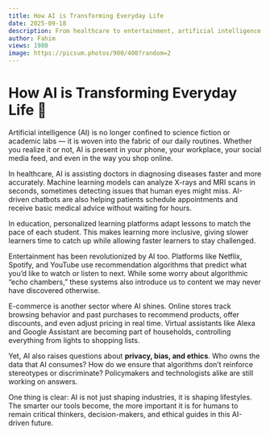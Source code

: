 ```yaml
---
title: How AI is Transforming Everyday Life
date: 2025-09-18
description: From healthcare to entertainment, artificial intelligence is shaping how we live, work, and connect.
author: Fahim
views: 1980
image: https://picsum.photos/900/400?random=2
---
```


# How AI is Transforming Everyday Life 🤖

Artificial intelligence (AI) is no longer confined to science fiction or academic labs — it is woven into the fabric of our daily routines. Whether you realize it or not, AI is present in your phone, your workplace, your social media feed, and even in the way you shop online.  

In healthcare, AI is assisting doctors in diagnosing diseases faster and more accurately. Machine learning models can analyze X-rays and MRI scans in seconds, sometimes detecting issues that human eyes might miss. AI-driven chatbots are also helping patients schedule appointments and receive basic medical advice without waiting for hours.  

In education, personalized learning platforms adapt lessons to match the pace of each student. This makes learning more inclusive, giving slower learners time to catch up while allowing faster learners to stay challenged.  

Entertainment has been revolutionized by AI too. Platforms like Netflix, Spotify, and YouTube use recommendation algorithms that predict what you’d like to watch or listen to next. While some worry about algorithmic “echo chambers,” these systems also introduce us to content we may never have discovered otherwise.  

E-commerce is another sector where AI shines. Online stores track browsing behavior and past purchases to recommend products, offer discounts, and even adjust pricing in real time. Virtual assistants like Alexa and Google Assistant are becoming part of households, controlling everything from lights to shopping lists.  

Yet, AI also raises questions about **privacy, bias, and ethics**. Who owns the data that AI consumes? How do we ensure that algorithms don’t reinforce stereotypes or discriminate? Policymakers and technologists alike are still working on answers.  

One thing is clear: AI is not just shaping industries, it is shaping lifestyles. The smarter our tools become, the more important it is for humans to remain critical thinkers, decision-makers, and ethical guides in this AI-driven future.
